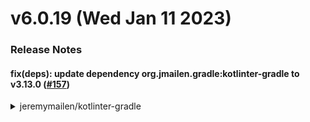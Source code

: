 # v6.0.19 (Wed Jan 11 2023)

### Release Notes

#### fix(deps): update dependency org.jmailen.gradle:kotlinter-gradle to v3.13.0 ([#157](https://github.com/pleo-io/prop/pull/157))

<details>
<summary>jeremymailen/kotlinter-gradle</summary>

#### chore(deps): update kotlin to v1.8.0 ([#158](https://github.com/pleo-io/prop/pull/158))

<details>
<summary>JetBrains/kotlin</summary>

### [`v1.8.0`](https://togithub.com/JetBrains/kotlin/blob/HEAD/ChangeLog.md#&#8203;180)

##### Analysis API

-   [`KT-50255`](https://youtrack.jetbrains.com/issue/KT-50255) Analysis API: Implement standalone mode for the Analysis API

##### Analysis API. FIR

-   [`KT-54292`](https://youtrack.jetbrains.com/issue/KT-54292) Symbol Light classes: implement PsiVariable.computeConstantValue for light field
-   [`KT-54293`](https://youtrack.jetbrains.com/issue/KT-54293) Analysis API: fix constructor symbol creation when its accessed via type alias

##### Android

-   [`KT-53342`](https://youtrack.jetbrains.com/issue/KT-53342) TCS: New AndroidSourceSet layout for multiplatform
-   [`KT-53013`](https://youtrack.jetbrains.com/issue/KT-53013) Increase AGP compile version in KGP to 4.1.3
-   [`KT-54013`](https://youtrack.jetbrains.com/issue/KT-54013) Report error when using deprecated Kotlin Android Extensions compiler plugin
-   [`KT-53709`](https://youtrack.jetbrains.com/issue/KT-53709) MPP, Android SSL2: Conflicting warnings for `androidTest/kotlin` source set folder

##### Backend. Native. Debug

-   [`KT-53561`](https://youtrack.jetbrains.com/issue/KT-53561) Invalid LLVM module: "inlinable function call in a function with debug info must have a !dbg location"

##### Compiler

##### New Features

-   [`KT-52817`](https://youtrack.jetbrains.com/issue/KT-52817) Add `@JvmSerializableLambda` annotation to keep old behavior of non-invokedynamic lambdas
-   [`KT-54460`](https://youtrack.jetbrains.com/issue/KT-54460) Implementation of non-local break and continue
-   [`KT-53916`](https://youtrack.jetbrains.com/issue/KT-53916) Support Xcode 14 and new Objective-C frameworks in Kotlin/Native compiler
-   [`KT-32208`](https://youtrack.jetbrains.com/issue/KT-32208) Generate method annotations into bytecode for suspend lambdas (on invokeSuspend)
-   [`KT-53438`](https://youtrack.jetbrains.com/issue/KT-53438) Introduce a way to get SourceDebugExtension attribute value via JVMTI for profiler and coverage

##### Performance Improvements

-   [`KT-53347`](https://youtrack.jetbrains.com/issue/KT-53347) Get rid of excess allocations in parser
-   [`KT-53689`](https://youtrack.jetbrains.com/issue/KT-53689) JVM: Optimize equality on class literals
-   [`KT-53119`](https://youtrack.jetbrains.com/issue/KT-53119) Improve String Concatenation Lowering

##### Fixes

-   [`KT-53465`](https://youtrack.jetbrains.com/issue/KT-53465) Unnecessary checkcast to array of reified type is not optimized since Kotlin 1.6.20
-   [`KT-49658`](https://youtrack.jetbrains.com/issue/KT-49658) NI: False negative TYPE_MISMATCH on nullable type with `when`
-   [`KT-48162`](https://youtrack.jetbrains.com/issue/KT-48162) NON_VARARG_SPREAD isn't reported on \*toTypedArray() call
-   [`KT-43493`](https://youtrack.jetbrains.com/issue/KT-43493) NI: False negative: no compilation error "Operator '==' cannot be applied to 'Long' and 'Int'" is reported in builder inference lambdas
-   [`KT-54393`](https://youtrack.jetbrains.com/issue/KT-54393) Change in behavior from 1.7.10 to 1.7.20 for java field override.
-   [`KT-55357`](https://youtrack.jetbrains.com/issue/KT-55357) IllegalStateException when reading a class that delegates to a Java class with a definitely-not-null type with a flexible upper bound
-   [`KT-55068`](https://youtrack.jetbrains.com/issue/KT-55068) Kotlin Gradle DSL: No mapping for symbol: VALUE_PARAMETER SCRIPT_IMPLICIT_RECEIVER on JVM IR backend
-   [`KT-51284`](https://youtrack.jetbrains.com/issue/KT-51284) SAM conversion doesn't work if method has context receivers
-   [`KT-48532`](https://youtrack.jetbrains.com/issue/KT-48532) Remove old JVM backend
-   [`KT-55065`](https://youtrack.jetbrains.com/issue/KT-55065) Kotlin Gradle DSL: Reflection cannot find class data for lambda, produced by JVM IR backend
-   [`KT-53270`](https://youtrack.jetbrains.com/issue/KT-53270) K1: implement synthetic Enum.entries property
-   [`KT-52823`](https://youtrack.jetbrains.com/issue/KT-52823) Cannot access class Thread.State after upgrading to 1.7 from 1.6.1 using -Xjdk-release=1.8
-   [`KT-55108`](https://youtrack.jetbrains.com/issue/KT-55108) IR interpreter: Error occurred while optimizing an expression: VARARG
-   [`KT-53547`](https://youtrack.jetbrains.com/issue/KT-53547) Missing fun IrBuilderWithScope.irFunctionReference
-   [`KT-54884`](https://youtrack.jetbrains.com/issue/KT-54884) "StackOverflowError: null" caused by Enum constant name in constructor of the same Enum constant
-   [`KT-47475`](https://youtrack.jetbrains.com/issue/KT-47475) "IncompatibleClassChangeError: disagree on InnerClasses attribute": cross-module inlined WhenMappings has mismatched InnerClasses
-   [`KT-55013`](https://youtrack.jetbrains.com/issue/KT-55013) State checker use-after-free with XCode 14.1
-   [`KT-54802`](https://youtrack.jetbrains.com/issue/KT-54802) "VerifyError: Bad type on operand stack" for inline functions on arrays
-   [`KT-54707`](https://youtrack.jetbrains.com/issue/KT-54707) "VerifyError: Bad type on operand stack" in inline call chain on a nullable array value
-   [`KT-48678`](https://youtrack.jetbrains.com/issue/KT-48678) Coroutine debugger: disable "was optimised out" compiler feature
-   [`KT-54745`](https://youtrack.jetbrains.com/issue/KT-54745) Restore KtToken constructors without tokenId parameter to preserve back compatibility
-   [`KT-54650`](https://youtrack.jetbrains.com/issue/KT-54650) Binary incompatible ABI change in Kotlin 1.7.20
-   [`KT-52786`](https://youtrack.jetbrains.com/issue/KT-52786) Frontend / K2: IndexOutOfBoundsException when opting in to K2
-   [`KT-54004`](https://youtrack.jetbrains.com/issue/KT-54004) Builder type inference does not work correctly with variable assignment and breaks run-time
-   [`KT-54581`](https://youtrack.jetbrains.com/issue/KT-54581) JVM: "VerifyError: Bad type on operand stack" with generic inline function and `when` inside try-catch block
-   [`KT-53794`](https://youtrack.jetbrains.com/issue/KT-53794) IAE "Unknown visibility: protected/*protected and package*/" on callable reference to protected member of Java superclass
-   [`KT-54600`](https://youtrack.jetbrains.com/issue/KT-54600) NPE on passing nullable Kotlin lambda as Java's generic SAM interface with `super` type bound
-   [`KT-54463`](https://youtrack.jetbrains.com/issue/KT-54463) Delegating to a field with a platform type causes java.lang.NoSuchFieldError: value$delegate
-   [`KT-54509`](https://youtrack.jetbrains.com/issue/KT-54509) Ir Interpreter: unable to evaluate string concatenation with "this" as argument
-   [`KT-54615`](https://youtrack.jetbrains.com/issue/KT-54615) JVM: Internal error in file lowering: java.lang.AssertionError: Error occurred while optimizing an expression
-   [`KT-53146`](https://youtrack.jetbrains.com/issue/KT-53146) JVM IR: unnecessary checkcast of null leads to NoClassDefFoundError if the type isn't available at runtime
-   [`KT-53712`](https://youtrack.jetbrains.com/issue/KT-53712) Add mode to prevent generating JVM 1.8+ annotation targets (TYPE_USE, TYPE_PARAMETER)
-   [`KT-54366`](https://youtrack.jetbrains.com/issue/KT-54366) K2: no JVM BE specific diagnostics (in particular CONFLICTING_JVM_DECLARATIONS) in 1.8
-   [`KT-35187`](https://youtrack.jetbrains.com/issue/KT-35187) NullPointerException on compiling suspend inline fun with typealias to suspend function type
-   [`KT-54275`](https://youtrack.jetbrains.com/issue/KT-54275) K2: "IllegalArgumentException: KtParameter is not a subtype of class KtAnnotationEntry for factory REPEATED_ANNOTATION"
-   [`KT-53656`](https://youtrack.jetbrains.com/issue/KT-53656) "IllegalStateException: typeParameters == null for SimpleFunctionDescriptorImpl" with recursive generic type parameters
-   [`KT-46727`](https://youtrack.jetbrains.com/issue/KT-46727) Report warning on contravariant usages of star projected argument from Java
-   [`KT-53197`](https://youtrack.jetbrains.com/issue/KT-53197) K2: 'init' hides member of supertype 'UIComponent' and needs 'override' modifier
-   [`KT-53867`](https://youtrack.jetbrains.com/issue/KT-53867) K2: `@JvmRecord` does not compile to a java record
-   [`KT-53964`](https://youtrack.jetbrains.com/issue/KT-53964) K2 is unable to work with Java records
-   [`KT-53349`](https://youtrack.jetbrains.com/issue/KT-53349) K2: TYPE_MISMATCH caused by non-local return
-   [`KT-54100`](https://youtrack.jetbrains.com/issue/KT-54100) "Type variable TypeVariable(P) should not be fixed" crash in code with errors
-   [`KT-54212`](https://youtrack.jetbrains.com/issue/KT-54212) K2: cannot calculate implicit property type
-   [`KT-53699`](https://youtrack.jetbrains.com/issue/KT-53699) K2: Exception during IR lowering in code with coroutines
-   [`KT-54192`](https://youtrack.jetbrains.com/issue/KT-54192) Warn about unsupported feature on generic inline class parameters
-   [`KT-53723`](https://youtrack.jetbrains.com/issue/KT-53723) Friend modules aren't getting passed to cache build during box tests
-   [`KT-53873`](https://youtrack.jetbrains.com/issue/KT-53873) K2: Duplicated diagnostics reported from user type ref checkers
-   [`KT-50909`](https://youtrack.jetbrains.com/issue/KT-50909) "VerifyError: Bad type on operand stack" caused by smartcasting for nullable inline class property in class
-   [`KT-54115`](https://youtrack.jetbrains.com/issue/KT-54115) Restore Psi2IrTranslator constructor from 1.7.20
-   [`KT-53908`](https://youtrack.jetbrains.com/issue/KT-53908) K2: Self-referencing generics in Java class causes New Inference Error (IE: class Foo\<T extends Foo<T>>)
-   [`KT-53193`](https://youtrack.jetbrains.com/issue/KT-53193) K2: compile error on project that compiles fine with normal 1.7.10
-   [`KT-54062`](https://youtrack.jetbrains.com/issue/KT-54062) K2 Invalid serialization for type-aliased suspend function type with extension receiver
-   [`KT-53953`](https://youtrack.jetbrains.com/issue/KT-53953) Forbid usages of super or super<Some> if in fact it accesses an abstract member
-   [`KT-47473`](https://youtrack.jetbrains.com/issue/KT-47473) NI: Missed UPPER_BOUND_VIOLATED diagnostics if use type aliases with type parameters
-   [`KT-54049`](https://youtrack.jetbrains.com/issue/KT-54049) K2: false positive MANY_IMPL_MEMBER_NOT_IMPLEMENTED
-   [`KT-30054`](https://youtrack.jetbrains.com/issue/KT-30054) Wrong approximation if nullable anonymous object with implemented interface is used
-   [`KT-53751`](https://youtrack.jetbrains.com/issue/KT-53751) Postpone IgnoreNullabilityForErasedValueParameters feature
-   [`KT-53324`](https://youtrack.jetbrains.com/issue/KT-53324) Implement Enum.entries lowering on K/N
-   [`KT-44441`](https://youtrack.jetbrains.com/issue/KT-44441) K2: report redeclaration error if there is a Java class with the same name as the Kotlin class
-   [`KT-53807`](https://youtrack.jetbrains.com/issue/KT-53807) No warning about declaringClass on an enum value
-   [`KT-53493`](https://youtrack.jetbrains.com/issue/KT-53493) K2: `val on function parameter` counts as just warning
-   [`KT-53435`](https://youtrack.jetbrains.com/issue/KT-53435) K2: "IllegalArgumentException: class KtValueArgument is not a subtype of class KtExpression for factory ANNOTATION_ARGUMENT_MUST_BE_CONST" if string in nested annotation is concatenated
-   [`KT-52927`](https://youtrack.jetbrains.com/issue/KT-52927) AssertionError: LambdaKotlinCallArgumentImpl
-   [`KT-53922`](https://youtrack.jetbrains.com/issue/KT-53922) Make Enum.entries unstable feature to poison binaries
-   [`KT-53783`](https://youtrack.jetbrains.com/issue/KT-53783) Exception during psi2ir when declaring expect data object
-   [`KT-53622`](https://youtrack.jetbrains.com/issue/KT-53622) \[OVERLOAD_RESOLUTION_AMBIGUITY] when enum entry called 'entries' is present in K2
-   [`KT-41670`](https://youtrack.jetbrains.com/issue/KT-41670) JVM IR: AbstractMethodError when using inheritance for fun interfaces
-   [`KT-53178`](https://youtrack.jetbrains.com/issue/KT-53178) K2: implement diagnostics for serialization plugin
-   [`KT-53804`](https://youtrack.jetbrains.com/issue/KT-53804) Restore old and incorrect logic of generating InnerClasses attributes for kotlin-stdlib
-   [`KT-52970`](https://youtrack.jetbrains.com/issue/KT-52970) Default value constant in companion object works on JVM and JS, but fails on native
-   [`KT-51114`](https://youtrack.jetbrains.com/issue/KT-51114) FIR: Support DNN checks
-   [`KT-27936`](https://youtrack.jetbrains.com/issue/KT-27936) Write InnerClasses attribute for all class names used in a class file
-   [`KT-53719`](https://youtrack.jetbrains.com/issue/KT-53719) Parsing regression on function call with type arguments and labeled lambda
-   [`KT-53261`](https://youtrack.jetbrains.com/issue/KT-53261) Evaluate effect from <T-unbox> inline for primitive types
-   [`KT-53706`](https://youtrack.jetbrains.com/issue/KT-53706) K2: Context receivers are not resolved on properties during type resolution stage
-   [`KT-39492`](https://youtrack.jetbrains.com/issue/KT-39492) Kotlin.Metadata's packageName field cannot be an empty string
-   [`KT-53664`](https://youtrack.jetbrains.com/issue/KT-53664) Ir Interpreter: unable to evaluate name of function reference marked with JvmStatic from another module
-   [`KT-52478`](https://youtrack.jetbrains.com/issue/KT-52478) \[Native] Partial linkage: Building native binary from cached KLIBs fails if one library depends on removed nested callable member from another one
-   [`KT-48822`](https://youtrack.jetbrains.com/issue/KT-48822) CompilationException: Back-end (JVM) Internal error: Failed to generate expression: KtProperty - ConcurrentModificationException
-   [`KT-50281`](https://youtrack.jetbrains.com/issue/KT-50281) IllegalStateException: unsupported call of reified inlined function
-   [`KT-50083`](https://youtrack.jetbrains.com/issue/KT-50083) Different error messages in android and JVM (Intrinsics.checkNotNullParameter).
-   [`KT-53236`](https://youtrack.jetbrains.com/issue/KT-53236) Support Enum.entries codegen on JVM/IR BE
-   [`KT-41017`](https://youtrack.jetbrains.com/issue/KT-41017) FIR: should we support smartcast after null check
-   [`KT-53202`](https://youtrack.jetbrains.com/issue/KT-53202) "ISE: Descriptor can be left only if it is last" after direct invoke optimization on a capturing lambda
-   [`KT-46969`](https://youtrack.jetbrains.com/issue/KT-46969) `@BuilderInference` with nested DSL scopes cause false-positive scope violation in Kotlin 1.5
-   [`KT-53257`](https://youtrack.jetbrains.com/issue/KT-53257) FIR: Improper context receiver argument is chosen when there are two extension receiver candidates
-   [`KT-53090`](https://youtrack.jetbrains.com/issue/KT-53090) Anonymous function and extension function literals are generated as classes even with -Xlambdas=indy
-   [`KT-53208`](https://youtrack.jetbrains.com/issue/KT-53208) K2: Cannot get annotation for default interface method parameter when compiled with `-Xuse-k2`
-   [`KT-53184`](https://youtrack.jetbrains.com/issue/KT-53184) K2: NoSuchMethodError on KProperty1.get() referenced via nullable typealias
-   [`KT-53198`](https://youtrack.jetbrains.com/issue/KT-53198) K2: Return type mismatch: expected kotlin/Unit, actual kotlin/Unit?
-   [`KT-53100`](https://youtrack.jetbrains.com/issue/KT-53100) Optimization needed: <T-unbox>(CONSTANT_PRIMITIVE(x: T?)) => x
-   [`KT-49875`](https://youtrack.jetbrains.com/issue/KT-49875) \[FIR] Support infering PRIVATE_TO_THIS visibility
-   [`KT-53024`](https://youtrack.jetbrains.com/issue/KT-53024) Refactor FIR renderer to composable architecture
-   [`KT-50995`](https://youtrack.jetbrains.com/issue/KT-50995) \[FIR] Support SAM with receiver plugin
-   [`KT-53148`](https://youtrack.jetbrains.com/issue/KT-53148) K1: introduce warning for inline virtual member in enum
-   [`KT-49847`](https://youtrack.jetbrains.com/issue/KT-49847) Devirtualization fails to eliminate boxing in function reference context
-   [`KT-52875`](https://youtrack.jetbrains.com/issue/KT-52875) Extension function literal creation with `-Xlambdas=indy` fails with incorrect arguments
-   [`KT-53072`](https://youtrack.jetbrains.com/issue/KT-53072) INVALID_IF_AS_EXPRESSION error isn't shown in the IDE (LV 1.8)
-   [`KT-52985`](https://youtrack.jetbrains.com/issue/KT-52985) Native: a function with type `T?` returned a `kotlin.Unit` instead of `null`
-   [`KT-52020`](https://youtrack.jetbrains.com/issue/KT-52020) FIR warning message includes internal rendering
-   [`KT-48778`](https://youtrack.jetbrains.com/issue/KT-48778) -Xtype-enhancement-improvements-strict-mode not respecting `@NonNull` annotation for property accesses?

##### IDE

##### Fixes

-   [`KTIJ-22357`](https://youtrack.jetbrains.com/issue/KTIJ-22357) CCE “class org.jetbrains.kotlin.fir.types.impl.FirImplicitTypeRefImpl cannot be cast to class org.jetbrains.kotlin.fir.types.FirResolvedTypeRef” in K2
-   [`KT-55150`](https://youtrack.jetbrains.com/issue/KT-55150) Argument for `@NotNull` parameter 'scope' of org/jetbrains/kotlin/resolve/AnnotationResolverImpl.resolveAnnotationType must not be null
-   [`KTIJ-22165`](https://youtrack.jetbrains.com/issue/KTIJ-22165) IDE notification to promote users to migrate to the new Kotlin/JS toolchain
-   [`KTIJ-22166`](https://youtrack.jetbrains.com/issue/KTIJ-22166) IDE notification (or something else) about JPS and Maven support for Kotlin/JS is deprecated
-   [`KT-53543`](https://youtrack.jetbrains.com/issue/KT-53543) Rework light classes for file facade
-   [`KT-48773`](https://youtrack.jetbrains.com/issue/KT-48773) Investigate the possibility of removing dependency on old JVM backend in light classes
-   [`KTIJ-19699`](https://youtrack.jetbrains.com/issue/KTIJ-19699) IDE: False positive type mismatch in Java code for Kotlin nested class non-direct inheritor from external library
-   [`KT-51101`](https://youtrack.jetbrains.com/issue/KT-51101) FIR IDE: Exception on "Show Type Info" action
-   [`KTIJ-22295`](https://youtrack.jetbrains.com/issue/KTIJ-22295) MPP, IDE: False positive UPPER_BOUND_VIOLATED when JVM module implements the generic interface from MPP module and the type parameter is not equal to itself.
-   [`KT-51656`](https://youtrack.jetbrains.com/issue/KT-51656) FIR IDE: ProgressCancelled exception is masked in the compiler during resolve
-   [`KT-51315`](https://youtrack.jetbrains.com/issue/KT-51315) FIR IDE: move out base modules from fe10 plugin to reuse in k2 plugin
-   [`KTIJ-22323`](https://youtrack.jetbrains.com/issue/KTIJ-22323) K2: ISE during resolve of stdlib calls from the stdlib
-   [`KTIJ-21391`](https://youtrack.jetbrains.com/issue/KTIJ-21391) Generate -> Override methods : don't delegate to abstract methods
-   [`KT-53097`](https://youtrack.jetbrains.com/issue/KT-53097) Extract common part of light classes to another module
-   [`KTIJ-22354`](https://youtrack.jetbrains.com/issue/KTIJ-22354) FIR LC: annotation owner is always null
-   [`KTIJ-22157`](https://youtrack.jetbrains.com/issue/KTIJ-22157) Kotlin call resolver leaks user code when reporting exception

##### IDE. Completion

-   [`KTIJ-22552`](https://youtrack.jetbrains.com/issue/KTIJ-22552) Kotlin: 'for loop' postfix completion doesn't work - "Fe10SuggestVariableNameMacro must be not requested from main classloader"
-   [`KTIJ-22503`](https://youtrack.jetbrains.com/issue/KTIJ-22503) Support code completion for data objects

##### IDE. Debugger

-   [`KT-51755`](https://youtrack.jetbrains.com/issue/KT-51755) Compilation exception with scripting compilation during debug session
-   [`KTIJ-21963`](https://youtrack.jetbrains.com/issue/KTIJ-21963) Debugger / IR: Expression evaluation of the debugger doesn't work

##### IDE. Decompiler, Indexing, Stubs

-   [`KTIJ-22750`](https://youtrack.jetbrains.com/issue/KTIJ-22750) Initialize Kotlin stub element types lazily
-   [`KTIJ-18094`](https://youtrack.jetbrains.com/issue/KTIJ-18094) IDE: "AssertionError: Stub count doesn't match stubbed node length" with minified Android AAR library
-   [`KTIJ-17632`](https://youtrack.jetbrains.com/issue/KTIJ-17632) IndexOutOfBoundsException: Cannot decompile a class located in minified AAR

##### IDE. Gradle Integration

-   [`KT-48135`](https://youtrack.jetbrains.com/issue/KT-48135) In the IDE import, reuse dependency granular source set KLIBs across multi-project build to avoid duplicate external libraries
-   [`KTIJ-22345`](https://youtrack.jetbrains.com/issue/KTIJ-22345) False positive unresolved reference for members of subclasses of expect classes.
-   [`KT-53514`](https://youtrack.jetbrains.com/issue/KT-53514) HMPP: False positive for `None of the following functions can be called with the arguments supplied.` with Enum in common module
-   [`KT-51583`](https://youtrack.jetbrains.com/issue/KT-51583) Gradle 7.4+ | SamplesVariantRule interference: Could not resolve all files for configuration ':kotlinKlibCommonizerClasspath'
-   [`KTIJ-21077`](https://youtrack.jetbrains.com/issue/KTIJ-21077) Dependency matrix does not work with Jetpack compose / multiplatform projects

##### IDE. Inspections and Intentions

-   [`KTIJ-19531`](https://youtrack.jetbrains.com/issue/KTIJ-19531) Adapt changes about new rules for method implementation requirements
-   [`KTIJ-22087`](https://youtrack.jetbrains.com/issue/KTIJ-22087) Support IDE inspections for upcoming data objects
-   [`KTIJ-20510`](https://youtrack.jetbrains.com/issue/KTIJ-20510) Quick fix to implement and call correct super method in case of inheritance with defaults
-   [`KTIJ-20170`](https://youtrack.jetbrains.com/issue/KTIJ-20170) Provide quickfix for deprecated resolution to private constructor of sealed class
-   [`KTIJ-22630`](https://youtrack.jetbrains.com/issue/KTIJ-22630) FIR IDE: Lazy resolve exception after invocation of `Override members` action on value class
-   [`KT-49643`](https://youtrack.jetbrains.com/issue/KT-49643) Intentions: "Implement members" fails when base type function declaration uses unresolved generic types

##### IDE. JS

-   [`KTIJ-22167`](https://youtrack.jetbrains.com/issue/KTIJ-22167) Make JS IR default in projects created by wizard
-   [`KTIJ-22332`](https://youtrack.jetbrains.com/issue/KTIJ-22332) Wizard: Kotlin/JS projects: cssSupport DSL should be updated

##### IDE. KDoc

-   [`KTIJ-22324`](https://youtrack.jetbrains.com/issue/KTIJ-22324) K2 IDE: implement reference resolve inside KDocs

##### IDE. Multiplatform

-   [`KTIJ-19566`](https://youtrack.jetbrains.com/issue/KTIJ-19566) New Project Wizard: Update HMPP-related flags in multiplatform wizards

##### IDE. Navigation

-   [`KT-51314`](https://youtrack.jetbrains.com/issue/KT-51314) FIR IDE: show Kotlin declarations in search symbol
-   [`KTIJ-22755`](https://youtrack.jetbrains.com/issue/KTIJ-22755) Find usage for constructor from kotlin library doesn't work for secondary constructor usages

##### IDE. Script

-   [`KTIJ-22598`](https://youtrack.jetbrains.com/issue/KTIJ-22598) Add warning for standalone scripts in source roots
-   [`KT-54325`](https://youtrack.jetbrains.com/issue/KT-54325) .settings.gradle.kts and .init.gradle.kts are reported as standalone scripts

##### IDE. Structural Search

-   [`KTIJ-21986`](https://youtrack.jetbrains.com/issue/KTIJ-21986) KSSR: "CodeFragment with non-kotlin context should have fakeContextForJavaFile set:  originalContext = null" warning shows up when replacing

##### IDE. Tests Support

-   [`KT-50269`](https://youtrack.jetbrains.com/issue/KT-50269) FIR IDE: Allow running tests via gutter

##### IDE. Wizards

-   [`KTIJ-23537`](https://youtrack.jetbrains.com/issue/KTIJ-23537) Wizard: projects with Android modules require higher sdkCompileVersion
-   [`KTIJ-23525`](https://youtrack.jetbrains.com/issue/KTIJ-23525) Wizard: Compose multiplatform: project won't build and require higher compileSdkVersion
-   [`KTIJ-22763`](https://youtrack.jetbrains.com/issue/KTIJ-22763) New Project Wizard: remove deprecated Android extensions plugin from Android target in the project constructor
-   [`KTIJ-22481`](https://youtrack.jetbrains.com/issue/KTIJ-22481) Wizard: Kotlin -> Browser application (gradle groove). Build error

##### JavaScript

##### Fixes

-   [`KT-55097`](https://youtrack.jetbrains.com/issue/KT-55097) KJS / IR + IC: Using an internal function from a friend module throws an unbound symbol exception
-   [`KT-54406`](https://youtrack.jetbrains.com/issue/KT-54406) Kotlin/JS: build with dependencies fails with "Could not find "kotlin" in \[~/.local/share/kotlin/daemon]"
-   [`KT-53074`](https://youtrack.jetbrains.com/issue/KT-53074) Make JS IR BE default in toolchain (gradle & CLI)
-   [`KT-50589`](https://youtrack.jetbrains.com/issue/KT-50589) UTF-8 Instability in kotlin.js.map
-   [`KT-54934`](https://youtrack.jetbrains.com/issue/KT-54934) KJS / IR + IC: Suspend abstract function stubs are generated with unstable lowered ic signatures
-   [`KT-54895`](https://youtrack.jetbrains.com/issue/KT-54895) KJS / IR + IC: broken cross module references for function default param wrappers
-   [`KT-54520`](https://youtrack.jetbrains.com/issue/KT-54520) KJS / IR Allow IdSignature clashes
-   [`KT-54120`](https://youtrack.jetbrains.com/issue/KT-54120) JS IR + IC: pointless invalidation of dependent code after modifying companions
-   [`KT-53986`](https://youtrack.jetbrains.com/issue/KT-53986) KJS / IR + IC: compiler produces different JS file names with IC and without IC
-   [`KT-54010`](https://youtrack.jetbrains.com/issue/KT-54010) JS IR + IC: Force IC cache invalidation after updating language version or features
-   [`KT-53931`](https://youtrack.jetbrains.com/issue/KT-53931) KJS / Gradle: Regression with 1.7.20-RC: ReferenceError: println is not defined
-   [`KT-53968`](https://youtrack.jetbrains.com/issue/KT-53968) Kotlin/JS: no UninitializedPropertyAccessException on access to non-initialized lateinit property defined in dependencies
-   [`KT-54686`](https://youtrack.jetbrains.com/issue/KT-54686) KJS / IR: Incorrect generation of signatures when one of argument is nested class
-   [`KT-54479`](https://youtrack.jetbrains.com/issue/KT-54479) KJS / IR + IC: Adding or removing companion fields leads java.lang.IllegalStateException in the compiler IC infrastructure
-   [`KT-54382`](https://youtrack.jetbrains.com/issue/KT-54382) KJS / IR: Wrong type check for inheritors of suspend functions
-   [`KT-54323`](https://youtrack.jetbrains.com/issue/KT-54323) KJS / IR + IC: Intrinsics from stdlib may lose their dependencies in incremental rebuild
-   [`KT-53361`](https://youtrack.jetbrains.com/issue/KT-53361) KJS / IR: No debug info is generated for in-line js code
-   [`KT-53321`](https://youtrack.jetbrains.com/issue/KT-53321) Implement Enum.entries lowering on JS/IR
-   [`KT-53112`](https://youtrack.jetbrains.com/issue/KT-53112) KJS IR turn on IC infra by default
-   [`KT-50503`](https://youtrack.jetbrains.com/issue/KT-50503) Kotlin/JS: IR + IC: compileTestDevelopmentExecutableKotlinJs fails with ISE: "Could not find library" after removing module dependency
-   [`KT-54011`](https://youtrack.jetbrains.com/issue/KT-54011) JS IR + IC: EnumEntries don't work well when IC is enabled
-   [`KT-53672`](https://youtrack.jetbrains.com/issue/KT-53672) KJS / IR: "IndexOutOfBoundsException: Index 0 out of bounds for length 0" caused by function reference to extension function of reified type variable
-   [`KT-43455`](https://youtrack.jetbrains.com/issue/KT-43455) KJS: IR. Incremental compilation problem with unbound symbols
-   [`KT-53539`](https://youtrack.jetbrains.com/issue/KT-53539) KJS: Exported class inherited non-exported class shows warning
-   [`KT-53443`](https://youtrack.jetbrains.com/issue/KT-53443) KJS/IR: NullPointerException caused by anonymous objects inside lambdas
-   [`KT-52795`](https://youtrack.jetbrains.com/issue/KT-52795) K/JS and K/Native IR-validation/compilation errors for a valid kotlin code
-   [`KT-52805`](https://youtrack.jetbrains.com/issue/KT-52805) KJS/IR: Invalid call of inline function in `also` block
-   [`KT-51151`](https://youtrack.jetbrains.com/issue/KT-51151) KJS / IR: Wrong overloaded generic method with receiver is called
-   [`KT-52830`](https://youtrack.jetbrains.com/issue/KT-52830) KJS/IR: Sourcemap disabling doesn't work
-   [`KT-52968`](https://youtrack.jetbrains.com/issue/KT-52968) KJS / IR: Buggy generation of overridden methods
-   [`KT-53063`](https://youtrack.jetbrains.com/issue/KT-53063) KJS / IR + IC: undefined cross module reference for implemented interface functions
-   [`KT-51099`](https://youtrack.jetbrains.com/issue/KT-51099) KJS / IR + IC: Cache invalidation doesn't check generic class variance annotations (in, out)
-   [`KT-51090`](https://youtrack.jetbrains.com/issue/KT-51090) KJS / IR + IC: Cache invalidation doesn't check suspend qualifier
-   [`KT-51088`](https://youtrack.jetbrains.com/issue/KT-51088) KJS / IR + IC: Cache invalidation doesn't check class qualifiers (data, inline)
-   [`KT-51083`](https://youtrack.jetbrains.com/issue/KT-51083) KJS / IR + IC: Cache invalidation doesn't check inline function which was non inline initially
-   [`KT-51896`](https://youtrack.jetbrains.com/issue/KT-51896) KJS / IR + IC: Cache invalidation doesn't trigger rebuild for fake overridden inline functions

##### Language Design

-   [`KT-48385`](https://youtrack.jetbrains.com/issue/KT-48385) Deprecate confusing grammar in when-with-subject
-   [`KT-48516`](https://youtrack.jetbrains.com/issue/KT-48516) Forbid `@Synchronized` annotation on suspend functions
-   [`KT-41886`](https://youtrack.jetbrains.com/issue/KT-41886) Ability to require opt-in for interface implementation, but not for usage
-   [`KT-34943`](https://youtrack.jetbrains.com/issue/KT-34943) OVERLOAD_RESOLUTION_AMBIGUITY inconsistent with the equivalent Java code
-   [`KT-51334`](https://youtrack.jetbrains.com/issue/KT-51334) Implement type-bound label `this@Type`

##### Libraries

##### New Features

-   [`KT-21007`](https://youtrack.jetbrains.com/issue/KT-21007) Provide Kotlin OSGI Bundle with extensions for JRE8 (and JRE7)
-   [`KT-54082`](https://youtrack.jetbrains.com/issue/KT-54082) Comparable and subtractible TimeMarks
-   [`KT-52928`](https://youtrack.jetbrains.com/issue/KT-52928) Provide copyToRecursively and deleteRecursively extension functions for java.nio.file.Path
-   [`KT-49425`](https://youtrack.jetbrains.com/issue/KT-49425) Update OptIn documentation to reflect latest design changes
-   [`KT-54005`](https://youtrack.jetbrains.com/issue/KT-54005) Allow calling `declaringJavaClass` on Enum<E>
-   [`KT-52933`](https://youtrack.jetbrains.com/issue/KT-52933) rangeUntil members in built-in types

##### Performance Improvements

-   [`KT-53508`](https://youtrack.jetbrains.com/issue/KT-53508) Cache typeOf-related KType instances when kotlin-reflect is used

##### Fixes

-   [`KT-51907`](https://youtrack.jetbrains.com/issue/KT-51907) Switch JVM target of the standard libraries to 1.8
-   [`KT-54835`](https://youtrack.jetbrains.com/issue/KT-54835) Document that Iterable.all(emptyCollection) returns TRUE.
-   [`KT-54168`](https://youtrack.jetbrains.com/issue/KT-54168) Expand on natural order in comparator docs
-   [`KT-53277`](https://youtrack.jetbrains.com/issue/KT-53277) Stabilize experimental API for 1.8
-   [`KT-53864`](https://youtrack.jetbrains.com/issue/KT-53864) Review deprecations in stdlib for 1.8
-   [`KT-47707`](https://youtrack.jetbrains.com/issue/KT-47707) Remove the system property and the brittle `contains` optimization code itself
-   [`KT-52336`](https://youtrack.jetbrains.com/issue/KT-52336) Different behavior on JVM and Native in stringBuilder.append(charArray, 0, 1)
-   [`KT-53927`](https://youtrack.jetbrains.com/issue/KT-53927) Remove deprecation from ConcurrentModificationException constructors
-   [`KT-53152`](https://youtrack.jetbrains.com/issue/KT-53152) Introduce EnumEntries<E> to stdlib as backing implementation of Enum.entries
-   [`KT-53134`](https://youtrack.jetbrains.com/issue/KT-53134) stdlib > object Charsets > not thread safe lazy initialization
-   [`KT-51063`](https://youtrack.jetbrains.com/issue/KT-51063) Gradle project with JPS runner: "JUnitException: Failed to parse version" JUnit runner internal error with JUnit
-   [`KT-52908`](https://youtrack.jetbrains.com/issue/KT-52908) Native: setUnhandledExceptionHook swallows exceptions

##### Native

-   [`KT-51043`](https://youtrack.jetbrains.com/issue/KT-51043) Kotlin Native: ObjC-Interop: kotlin.ClassCastException: null cannot be cast to kotlin.Function2
-   [`KT-50786`](https://youtrack.jetbrains.com/issue/KT-50786) Native: prohibit suspend calls inside autoreleasepool {}
-   [`KT-52834`](https://youtrack.jetbrains.com/issue/KT-52834) Implement test infrastructure for K2/Native

##### Native. C Export

-   [`KT-36878`](https://youtrack.jetbrains.com/issue/KT-36878) Reverse C Interop: incorrect headers generation for primitive unassigned type arrays
-   [`KT-53599`](https://youtrack.jetbrains.com/issue/KT-53599) \[Reverse C Interop] Provide box/unbox API for unsigned primitive types
-   [`KT-41904`](https://youtrack.jetbrains.com/issue/KT-41904) Kotlin/Native : error: duplicate member for interface and function with the same name
-   [`KT-42830`](https://youtrack.jetbrains.com/issue/KT-42830) \[Reverse C Interop] Add API to get value of boxed primitives
-   [`KT-39496`](https://youtrack.jetbrains.com/issue/KT-39496) K/N C: optional unsigned types as function parameters crash the compiler
-   [`KT-39015`](https://youtrack.jetbrains.com/issue/KT-39015) Cannot compile native library with nullable inline class

##### Native. C and ObjC Import

-   [`KT-54738`](https://youtrack.jetbrains.com/issue/KT-54738) Cocoapods cinterop: linking platform.CoreGraphics package
-   [`KT-54001`](https://youtrack.jetbrains.com/issue/KT-54001) Kotlin/Native: support header exclusion in cinterop def files
-   [`KT-53151`](https://youtrack.jetbrains.com/issue/KT-53151) Native: Custom declarations in .def don't work with modules, only headers

##### Native. ObjC Export

-   [`KT-53680`](https://youtrack.jetbrains.com/issue/KT-53680) Obj-C refinement annotations
-   [`KT-54119`](https://youtrack.jetbrains.com/issue/KT-54119) Native: runtime assertion failed due to missing thread state switch
-   [`KT-42641`](https://youtrack.jetbrains.com/issue/KT-42641) Don't export generated component\* methods from Kotlin data classes to Obj-C header

##### Native. Platform Libraries

-   [`KT-54225`](https://youtrack.jetbrains.com/issue/KT-54225) Native: update to Xcode 14.1
-   [`KT-54164`](https://youtrack.jetbrains.com/issue/KT-54164) Native: commonizer fails on CoreFoundation types
-   [`KT-39747`](https://youtrack.jetbrains.com/issue/KT-39747) Why is there no WinHttp API in Kotlin/Native's Windows API?

##### Native. Runtime

-   [`KT-49228`](https://youtrack.jetbrains.com/issue/KT-49228) Kotlin/Native: Allow to unset unhandled exception hook
-   [`KT-27305`](https://youtrack.jetbrains.com/issue/KT-27305) Fix **FILE** macro inside `RuntimeCheck` and `RuntimeAssert`

##### Native. Runtime. Memory

-   [`KT-54498`](https://youtrack.jetbrains.com/issue/KT-54498) Deprecation message of 'FreezingIsDeprecated' is not really helpful
-   [`KT-53182`](https://youtrack.jetbrains.com/issue/KT-53182) New memory manager: Unexpected memory usage on IOS

##### Native. Stdlib

-   [`KT-52429`](https://youtrack.jetbrains.com/issue/KT-52429) Small Usability Improvements for Worker API

##### Reflection

-   [`KT-54629`](https://youtrack.jetbrains.com/issue/KT-54629) Incorrectly cached class classifier
-   [`KT-54611`](https://youtrack.jetbrains.com/issue/KT-54611) `KTypeImpl`  does not take into account class loader from the `classifier` property
-   [`KT-48136`](https://youtrack.jetbrains.com/issue/KT-48136) Make `Reflection.getOrCreateKotlinPackage` use cache when `kotlin-reflect` is used
-   [`KT-50705`](https://youtrack.jetbrains.com/issue/KT-50705) Use ClassValue to cache KClass objects in kotlin-reflect
-   [`KT-53454`](https://youtrack.jetbrains.com/issue/KT-53454) Properly cache the same class's KClass when it's loaded by multiple classloaders in getOrCreateKotlinClass

##### Specification

-   [`KT-54210`](https://youtrack.jetbrains.com/issue/KT-54210) Update Kotlin specification to mention that since 1.8 generics in value classes are allowed

##### Tools. CLI

-   [`KT-54116`](https://youtrack.jetbrains.com/issue/KT-54116) Add JVM target bytecode version 19
-   [`KT-53278`](https://youtrack.jetbrains.com/issue/KT-53278) Support values 6 and 8 for -Xjdk-release
-   [`KT-46312`](https://youtrack.jetbrains.com/issue/KT-46312) CLI: Kotlin runner should use platform class loader to load JDK modules on Java 9+

##### Tools. Commonizer

-   [`KT-54310`](https://youtrack.jetbrains.com/issue/KT-54310) Commonizer fails on 1.8.0-dev K/N distributions
-   [`KT-48576`](https://youtrack.jetbrains.com/issue/KT-48576) \[Commonizer] platform.posix.pselect not commonized in Ktor

##### Tools. Compiler Plugins

-   [`KT-46959`](https://youtrack.jetbrains.com/issue/KT-46959) Kotlin Lombok: Support generated builders (`@Builder`)
-   [`KT-53683`](https://youtrack.jetbrains.com/issue/KT-53683) Unresolved reference compilation error occurs if a file is annotated with `@` Singular and has any guava collection type :  ImmutableTable, ImmutableList or else
-   [`KT-53657`](https://youtrack.jetbrains.com/issue/KT-53657) \[K2] Unresolved reference compilation error occurs if a field is annotated with `@` Singular and has type NavigableMap without explicit types specification
-   [`KT-53647`](https://youtrack.jetbrains.com/issue/KT-53647) \[K2] Unresolved reference compilation error occurs if a field is annotated with `@` Singular and has type Iterable<>
-   [`KT-53724`](https://youtrack.jetbrains.com/issue/KT-53724) Param of the `@` Singular lombok annotation ignoreNullCollections=true is ignored by kotlin compiler
-   [`KT-53451`](https://youtrack.jetbrains.com/issue/KT-53451) \[K2] References to methods generated by `@` With lombok annotation can't be resolved with enabled K2 compiler
-   [`KT-53721`](https://youtrack.jetbrains.com/issue/KT-53721) \[K2] There is no compilation error while trying to add null as a param of the field with non-null type
-   [`KT-53370`](https://youtrack.jetbrains.com/issue/KT-53370) Kotlin Lombok compiler plugin can't resolve methods generated for java boolean fields annotated with `@` With annotation

##### Tools. Compiler plugins. Serialization

-   [`KT-54878`](https://youtrack.jetbrains.com/issue/KT-54878) JVM/IR:  java.lang.ClassCastException: class org.jetbrains.kotlin.ir.types.impl.IrStarProjectionImpl cannot be cast to class org.jetbrains.kotlin.ir.types.IrTypeProjection on serializer\<Box<\*>>()
-   [`KT-55340`](https://youtrack.jetbrains.com/issue/KT-55340) Argument for kotlinx.serialization.UseSerializers does not implement KSerializer or does not provide serializer for concrete type
-   [`KT-55296`](https://youtrack.jetbrains.com/issue/KT-55296) Improve exceptions in serialization plugin
-   [`KT-55180`](https://youtrack.jetbrains.com/issue/KT-55180) KJS: regression in serialization for Kotlin 1.8.0-beta
-   [`KT-53157`](https://youtrack.jetbrains.com/issue/KT-53157) Recursion detected in a lazy value under LockBasedStorageManager in kotlinx.serialization
-   [`KT-54297`](https://youtrack.jetbrains.com/issue/KT-54297) Regression in serializable classes with star projections
-   [`KT-49660`](https://youtrack.jetbrains.com/issue/KT-49660) kotlinx.serialization: IndexOutOfBoundsException for parameterized sealed class
-   [`KT-43910`](https://youtrack.jetbrains.com/issue/KT-43910) JS IR: Serialization with base class: "IndexOutOfBoundsException: Index 0 out of bounds for length 0"

##### Tools. Daemon

-   [`KT-52622`](https://youtrack.jetbrains.com/issue/KT-52622) Kotlin/JS, Kotlin/Common compilations start Kotlin daemon incompatible with Kotlin/JVM compilation on JDK 8

##### Tools. Gradle

##### New Features

-   [`KT-27301`](https://youtrack.jetbrains.com/issue/KT-27301) Expose compiler flags via Gradle lazy properties
-   [`KT-53357`](https://youtrack.jetbrains.com/issue/KT-53357) Change single build metrics property
-   [`KT-50673`](https://youtrack.jetbrains.com/issue/KT-50673) Gradle: KotlinCompile task(s) should use `@NormalizeLineEndings`
-   [`KT-34464`](https://youtrack.jetbrains.com/issue/KT-34464) Kotlin build report path not clickable in the IDE

##### Performance Improvements

-   [`KT-51525`](https://youtrack.jetbrains.com/issue/KT-51525) \[Gradle] Optimize evaluating args for compile tasks
-   [`KT-52520`](https://youtrack.jetbrains.com/issue/KT-52520) Remove usage of reflection from CompilerArgumentsGradleInput

##### Fixes

-   [`KT-48843`](https://youtrack.jetbrains.com/issue/KT-48843) Add ability to disable Kotlin daemon fallback strategy
-   [`KT-55334`](https://youtrack.jetbrains.com/issue/KT-55334) kaptGenerateStubs passes wrong android variant module names to compiler
-   [`KT-55255`](https://youtrack.jetbrains.com/issue/KT-55255) Gradle: stdlib version alignment fails build on dynamic stdlib version.
-   [`KT-55363`](https://youtrack.jetbrains.com/issue/KT-55363) \[K1.8.0-Beta] Command line parsing treats plugin parameters as source files
-   [`KT-54993`](https://youtrack.jetbrains.com/issue/KT-54993) Raise kotlin.jvm.target.validation.mode check default level to error when build is running on Gradle 8+
-   [`KT-54136`](https://youtrack.jetbrains.com/issue/KT-54136) Duplicated classes cause build failure if a dependency to kotlin-stdlib specified in an android project
-   [`KT-50115`](https://youtrack.jetbrains.com/issue/KT-50115) Setting toolchain via Java extension does not configure 'kotlinOptions.jvmTarget' value when Kotlin compilation tasks are created eagerly
-   [`KT-55222`](https://youtrack.jetbrains.com/issue/KT-55222) Migrate AndroidDependencyResolver to the new Gradle API
-   [`KT-55119`](https://youtrack.jetbrains.com/issue/KT-55119) There is no validation for different jvmTarget and targetCompatibility values in multiplatform projects with jvm target and used java sources
-   [`KT-55102`](https://youtrack.jetbrains.com/issue/KT-55102) Compile java task fails with different target version in pure kotlin project
-   [`KT-54995`](https://youtrack.jetbrains.com/issue/KT-54995) \[1.8.0-Beta] compileAppleMainKotlinMetadata fails on default parameters with `No value passed for parameter 'mustExist'`
-   [`KT-35003`](https://youtrack.jetbrains.com/issue/KT-35003) Automatically set targetCompatibility for kotlin-jvm projects to work with gradle 6 metadata
-   [`KT-45335`](https://youtrack.jetbrains.com/issue/KT-45335) kotlinOptions.jvmTarget conflicts with Gradle variants
-   [`KT-48798`](https://youtrack.jetbrains.com/issue/KT-48798) Android: going from one to more than one productFlavor causes inputs of commonSourceSet$kotlin_gradle_plugin property of compileKotlin task to change
-   [`KT-55019`](https://youtrack.jetbrains.com/issue/KT-55019) Gradle sync: UnknownConfigurationException when adding implementation dependencies to a Kotlin with Java compilation
-   [`KT-55004`](https://youtrack.jetbrains.com/issue/KT-55004) jvmTarget value is ignored by depending modules if a task "UsesKotlinJavaToolchain" is configured for all project modules using allProjects {}
-   [`KT-54888`](https://youtrack.jetbrains.com/issue/KT-54888) Add Gradle property to suppress kotlinOptions.freeCompilerArgs modification on execution phase
-   [`KT-54399`](https://youtrack.jetbrains.com/issue/KT-54399) Undeprecate 'kotlinOptions' DSL
-   [`KT-54306`](https://youtrack.jetbrains.com/issue/KT-54306) Change the naming of newly added Compiler\*Options classes and interfaces
-   [`KT-54580`](https://youtrack.jetbrains.com/issue/KT-54580) KotlinOptions in AbstractKotlinCompilation class are deprecated
-   [`KT-54653`](https://youtrack.jetbrains.com/issue/KT-54653) java.lang.NoClassDefFoundError: kotlin/jdk7/AutoCloseableKt exception if a dependency to the kotlin-stdlib is added
-   [`KT-52624`](https://youtrack.jetbrains.com/issue/KT-52624) Compatibility with Gradle 7.3 release
-   [`KT-54703`](https://youtrack.jetbrains.com/issue/KT-54703) Stdlib substitution does not work with JPMS modules
-   [`KT-54602`](https://youtrack.jetbrains.com/issue/KT-54602) Prevent leaking Gradle Compile DSL types into compiler cli runtime
-   [`KT-54439`](https://youtrack.jetbrains.com/issue/KT-54439) Project failed to sync Native LaguageSettings to compiler options in afterEvaluate
-   [`KT-53885`](https://youtrack.jetbrains.com/issue/KT-53885) Bump minimal supported Gradle version to 6.8.3
-   [`KT-53773`](https://youtrack.jetbrains.com/issue/KT-53773) Protect and system properties can contain sensitive data
-   [`KT-53732`](https://youtrack.jetbrains.com/issue/KT-53732) Add custom values limits for build scan reports
-   [`KT-52623`](https://youtrack.jetbrains.com/issue/KT-52623) Compatibility with Gradle 7.2. release
-   [`KT-51831`](https://youtrack.jetbrains.com/issue/KT-51831) Gradle: remove `kotlin.compiler.execution.strategy` system property
-   [`KT-51679`](https://youtrack.jetbrains.com/issue/KT-51679) Change deprecation level to error for KotlinCompile setClasspath/getClasspath methods
-   [`KT-54335`](https://youtrack.jetbrains.com/issue/KT-54335) Kotlin build report configuration. There is no validation for SINGLE_FILE output if the required kotlin.build.report.single_file property is empty or absent
-   [`KT-54356`](https://youtrack.jetbrains.com/issue/KT-54356) Kotlin build report configuration. Wrong path is used for the property kotlin.internal.single.build.metrics.file
-   [`KT-53617`](https://youtrack.jetbrains.com/issue/KT-53617) KotlinCompilerExecutionStrategy value  is ignored by depending modules if configure once for all project modules using allProjects {}
-   [`KT-53823`](https://youtrack.jetbrains.com/issue/KT-53823) Kotlin Gradle Plugin uses deprecated Gradle API: Provider.forUseAtConfigurationTime()
-   [`KT-54142`](https://youtrack.jetbrains.com/issue/KT-54142) Increase Kotlin Gradle plugin Gradle target API to 7.5
-   [`KT-50161`](https://youtrack.jetbrains.com/issue/KT-50161) Android variant filter breaks KotlinCompile cache compatibility
-   [`KT-54113`](https://youtrack.jetbrains.com/issue/KT-54113) LanguageSettings to KotlinNativeLink.toolOptions sync are executed on the wrong context
-   [`KT-53830`](https://youtrack.jetbrains.com/issue/KT-53830) Versions of kotlin-stdlib-jdk8 and  kotlin-stdlib-jdk7 aren't overrided if added as transitive dependencies to kotlin-stdlib
-   [`KT-54112`](https://youtrack.jetbrains.com/issue/KT-54112) Missing target input on KotlinNativeLink task
-   [`KT-45879`](https://youtrack.jetbrains.com/issue/KT-45879) Documentation: Wrong kotlin languageVersion "1.6 (EXPERIMENTAL)"
-   [`KT-54103`](https://youtrack.jetbrains.com/issue/KT-54103) Remove JvmTarget.JVM\_1\_6 from generated Gradle compiler type
-   [`KT-52959`](https://youtrack.jetbrains.com/issue/KT-52959) KMP code is breaking Gradle project isolation
-   [`KT-50598`](https://youtrack.jetbrains.com/issue/KT-50598) MULTIPLE_KOTLIN_PLUGINS_SPECIFIC_PROJECTS_WARNING is only shown on first build
-   [`KT-53246`](https://youtrack.jetbrains.com/issue/KT-53246) Gradle: Special characters in paths of errors and warnings should be escaped
-   [`KT-47730`](https://youtrack.jetbrains.com/issue/KT-47730) How to avoid stdlib coming from Kotlin gradle plugin
-   [`KT-52209`](https://youtrack.jetbrains.com/issue/KT-52209) Corrupted cache and non-incremental build if produce caches "in process" and restore then compiling with kotlin daemon
-   [`KT-41642`](https://youtrack.jetbrains.com/issue/KT-41642) "TaskDependencyResolveException: Could not determine the dependencies" when trying to apply stdlib
-   [`KT-53390`](https://youtrack.jetbrains.com/issue/KT-53390) Drop usage of -Xjava-source-roots when passing java sources required for Kotlin compilation
-   [`KT-52984`](https://youtrack.jetbrains.com/issue/KT-52984) Kotlin Gradle plugin is misbehaving by resolving DomainObjectCollection early
-   [`KT-38622`](https://youtrack.jetbrains.com/issue/KT-38622) Non-incremental compilation because of R.jar with Android Gradle plugin 3.6
-   [`KT-38576`](https://youtrack.jetbrains.com/issue/KT-38576) AnalysisResult.RetryWithAdditionalRoots crashes during incremental compilation with java classes in classpath

##### Tools. Gradle. Cocoapods

-   [`KT-54314`](https://youtrack.jetbrains.com/issue/KT-54314) Cocoapods: Signing pod dependency for Xcode 14
-   [`KT-54060`](https://youtrack.jetbrains.com/issue/KT-54060) Xcode 14: disable bitcode embedding for Apple frameworks
-   [`KT-53340`](https://youtrack.jetbrains.com/issue/KT-53340) Change default linking type for frameworks registered by cocoapods plugin
-   [`KT-53392`](https://youtrack.jetbrains.com/issue/KT-53392) Deprecate and delete downloading pod dependencies by direct link
-   [`KT-53695`](https://youtrack.jetbrains.com/issue/KT-53695) Build of macOS application fails if a framework is integrated via Cocoapods plugin

##### Tools. Gradle. JS

-   [`KT-53367`](https://youtrack.jetbrains.com/issue/KT-53367) KJS: Migrate cssSupport API
-   [`KT-45789`](https://youtrack.jetbrains.com/issue/KT-45789) KJS / IR: Transitive NPM dependencies are not included in PublicPackageJsonTask output
-   [`KT-55099`](https://youtrack.jetbrains.com/issue/KT-55099) K/JS: Second declaration of JS target without compiler type report warning incorrectly
-   [`KT-52951`](https://youtrack.jetbrains.com/issue/KT-52951) \[KGP/JS] Browser test target registration via properties
-   [`KT-52950`](https://youtrack.jetbrains.com/issue/KT-52950) KJS: Report if yarn.lock was updated during built
-   [`KT-53374`](https://youtrack.jetbrains.com/issue/KT-53374) KJS / Gradle: Implement IDEA sync detection logic via ValueSource to improve configuration cache support
-   [`KT-53381`](https://youtrack.jetbrains.com/issue/KT-53381) Kotlin/JS: with erased kotlin-js-store/ and reportNewYarnLock = true the task kotlinUpgradeYarnLock always fails
-   [`KT-53788`](https://youtrack.jetbrains.com/issue/KT-53788) KJS / Gradle: Disable Gradle build cache for KotlinJsDce when development mode is enabled
-   [`KT-53614`](https://youtrack.jetbrains.com/issue/KT-53614) Kotlin/JS upgrade npm dependencies

##### Tools. Gradle. Multiplatform

##### New Features

-   [`KT-53396`](https://youtrack.jetbrains.com/issue/KT-53396) Support 'implementation platform()' by gradle kotlin mpp plugin for JVM target
-   [`KT-40489`](https://youtrack.jetbrains.com/issue/KT-40489) MPP / Gradle: support BOM (enforcedPlatform) artifacts in source set dependencies DSL

##### Performance Improvements

-   [`KT-52726`](https://youtrack.jetbrains.com/issue/KT-52726) \[MPP] Optimize caching/performance/call-sites of 'compilationsBySourceSets'

##### Fixes

-   [`KT-54634`](https://youtrack.jetbrains.com/issue/KT-54634) MPP: Test Failure causes: `KotlinJvmTest$Executor$execute$1 does not define failure`
-   [`KT-35916`](https://youtrack.jetbrains.com/issue/KT-35916) Gradle MPP plugin: Configurations for a main compilation and its default source set have different naming
-   [`KT-46960`](https://youtrack.jetbrains.com/issue/KT-46960) Repeated kotlin/native external libraries in project
-   [`KT-27292`](https://youtrack.jetbrains.com/issue/KT-27292) MPP: jvm { withJava() }: Gradle build: Java source under Kotlin root is resolved while building, but does not produce output class files
-   [`KT-34650`](https://youtrack.jetbrains.com/issue/KT-34650) Naming clash in MPP+Android: androidTest vs androidAndroidTest
-   [`KT-54387`](https://youtrack.jetbrains.com/issue/KT-54387) Remove MPP alpha stability warning
-   [`KT-31468`](https://youtrack.jetbrains.com/issue/KT-31468) Targets disambiguation doesn't work if a depending multiplatform module uses `withJava()` mode
-   [`KT-54090`](https://youtrack.jetbrains.com/issue/KT-54090) Take an Apple test device from the device list
-   [`KT-54301`](https://youtrack.jetbrains.com/issue/KT-54301) KotlinToolingVersionOrNull: IllegalArgumentException
-   [`KT-53256`](https://youtrack.jetbrains.com/issue/KT-53256) Implement K/N compiler downloading for KPM
-   [`KT-45412`](https://youtrack.jetbrains.com/issue/KT-45412) KotlinCompilation: Make sure .kotlinSourceSets and .allKotlinSourceSets include the default source set
-   [`KT-49202`](https://youtrack.jetbrains.com/issue/KT-49202) Tests on android target can't be executed in multiplatform project if dependency to kotlin-test framework is provided as a single dependency and tests configured to be executed via Junit5

##### Tools. Gradle. Native

##### New Features

-   [`KT-43293`](https://youtrack.jetbrains.com/issue/KT-43293) Support Gradle configuration caching with Kotlin/Native
-   [`KT-53107`](https://youtrack.jetbrains.com/issue/KT-53107) Add arm64 support for watchOS targets (Xcode 14)

##### Fixes

-   [`KT-53704`](https://youtrack.jetbrains.com/issue/KT-53704) Native cinterop: eager header path calculation
-   [`KT-54814`](https://youtrack.jetbrains.com/issue/KT-54814) Kotlin/Native: Github Actions: Testing watchOSX64 with Xcode 14 — Invalid device: Apple Watch Series 5
-   [`KT-54627`](https://youtrack.jetbrains.com/issue/KT-54627) Native: :commonizeNativeDistribution with configuration cache enabled fails even when set to warn on JDK 17
-   [`KT-54339`](https://youtrack.jetbrains.com/issue/KT-54339) Link tasks fail if Gradle Configuration Cache is enabled
-   [`KT-53191`](https://youtrack.jetbrains.com/issue/KT-53191) Native cinterop sync problem with gradle
-   [`KT-54583`](https://youtrack.jetbrains.com/issue/KT-54583) watchosDeviceArm64 target shouldn't register test tasks
-   [`KT-52303`](https://youtrack.jetbrains.com/issue/KT-52303) Gradle / Native: Build tasks ignore project.buildDir
-   [`KT-54442`](https://youtrack.jetbrains.com/issue/KT-54442) Gradle iOS test tasks fail if a device is not selected explicitly
-   [`KT-54177`](https://youtrack.jetbrains.com/issue/KT-54177) Gradle: Deprecate `enableEndorsedLibs` flag
-   [`KT-47355`](https://youtrack.jetbrains.com/issue/KT-47355) Support macos target for FatFramework task
-   [`KT-53339`](https://youtrack.jetbrains.com/issue/KT-53339) MPP / CocoaPods: The static framework fails to install on a real iOS device
-   [`KT-31573`](https://youtrack.jetbrains.com/issue/KT-31573) Missing description for Native Gradle tasks
-   [`KT-53131`](https://youtrack.jetbrains.com/issue/KT-53131) Gradle Sync: "NoSuchElementException: Array contains no element matching the predicate" with CocoaPods
-   [`KT-53686`](https://youtrack.jetbrains.com/issue/KT-53686) Task assembleReleaseXCFramework fails with "error: the path does not point to a valid framework" if project name contains a dash

##### Tools. Incremental Compile

-   [`KT-54144`](https://youtrack.jetbrains.com/issue/KT-54144) New IC: "IllegalStateException: The following LookupSymbols are not yet converted to ProgramSymbols" when changing an inline function with custom JvmName
-   [`KT-53871`](https://youtrack.jetbrains.com/issue/KT-53871) New IC: "IllegalStateException: The following LookupSymbols are not yet converted to ProgramSymbols" when changing an inline property accessor
-   [`KT-19804`](https://youtrack.jetbrains.com/issue/KT-19804) Relocatable IC caches

##### Tools. JPS

-   [`KT-45474`](https://youtrack.jetbrains.com/issue/KT-45474) False positive NO_ELSE_IN_WHEN on sealed class with incremental compilation
-   [`KT-54228`](https://youtrack.jetbrains.com/issue/KT-54228) Switching abstract to sealed classes causes incremental issue
-   [`KT-38483`](https://youtrack.jetbrains.com/issue/KT-38483) JPS: Stopping compilation causes IDE CompilationCanceledException
-   [`KT-50310`](https://youtrack.jetbrains.com/issue/KT-50310) False positive NO_ELSE_IN_WHEN on incremental build when adding sealed classes
-   [`KT-48813`](https://youtrack.jetbrains.com/issue/KT-48813) Move cache version to compiler
-   [`KTIJ-921`](https://youtrack.jetbrains.com/issue/KTIJ-921) JPS: FileNotFoundException on project build in mixed Kotlin/Scala project

##### Tools. Kapt

-   [`KT-54187`](https://youtrack.jetbrains.com/issue/KT-54187) JVM IR + kapt: incorrect modifier `final` is generated for nested enum in interface
-   [`KT-48827`](https://youtrack.jetbrains.com/issue/KT-48827) Remove 'kapt.use.worker.api' property

##### Tools. Scripts

-   [`KT-54355`](https://youtrack.jetbrains.com/issue/KT-54355) Scripts: Internal compiler error (languageVersion=1.9)
-   [`KT-53009`](https://youtrack.jetbrains.com/issue/KT-53009) Scripting: NDFDE “Descriptor wasn't found for dec

</details>

---

---

#### 🐞 Fixes

- fix(deps): update dependency org.jmailen.gradle:kotlinter-gradle to v3.13.0 [#157](https://github.com/pleo-io/prop/pull/157) ([@pleo-bot-renovate](https://github.com/pleo-bot-renovate) [@EliasJorgensen](https://github.com/EliasJorgensen))
- chore(deps): update kotlin to v1.8.0 [#158](https://github.com/pleo-io/prop/pull/158) ([@pleo-bot-renovate](https://github.com/pleo-bot-renovate) [@EliasJorgensen](https://github.com/EliasJorgensen))
- fix(deps): update junit to v5.9.2 [#161](https://github.com/pleo-io/prop/pull/161) ([@pleo-bot-renovate](https://github.com/pleo-bot-renovate) [@EliasJorgensen](https://github.com/EliasJorgensen))

#### 🏠 Internal

- Update files based on repository configuration [#165](https://github.com/pleo-io/prop/pull/165) ([@pleo-file-distributor[bot]](https://github.com/pleo-file-distributor[bot]))
- Replace build-n-publish with a centralised workflow [#164](https://github.com/pleo-io/prop/pull/164) ([@EliasJorgensen](https://github.com/EliasJorgensen))
- Update files based on repository configuration [#163](https://github.com/pleo-io/prop/pull/163) ([@pleo-file-distributor[bot]](https://github.com/pleo-file-distributor[bot]))
- Bump templates to 16.1.0 [#162](https://github.com/pleo-io/prop/pull/162) ([@EliasJorgensen](https://github.com/EliasJorgensen) [@andersfischernielsen](https://github.com/andersfischernielsen))

#### Authors: 4

- [@pleo-file-distributor[bot]](https://github.com/pleo-file-distributor[bot])
- Anders Fischer-Nielsen ([@andersfischernielsen](https://github.com/andersfischernielsen))
- Elias Jørgensen ([@EliasJorgensen](https://github.com/EliasJorgensen))
- Renovate (Pleo) ([@pleo-bot-renovate](https://github.com/pleo-bot-renovate))

---

## [6.0.18](https://github.com/pleo-io/prop/compare/v6.0.17...v6.0.18) (2022-12-16)


### Bug Fixes

* **deps:** update dependency org.slf4j:slf4j-api to v2.0.6 ([#154](https://github.com/pleo-io/prop/issues/154)) ([756c4e9](https://github.com/pleo-io/prop/commit/756c4e99562f7ac83a36120cc1bcd9b408c025ea))

## [6.0.17](https://github.com/pleo-io/prop/compare/v6.0.16...v6.0.17) (2022-12-16)


### Bug Fixes

* **deps:** update dependency io.mockk:mockk to v1.13.3 ([#153](https://github.com/pleo-io/prop/issues/153)) ([b84fb0e](https://github.com/pleo-io/prop/commit/b84fb0ea172a5f64274c790f5bc3f574cdbe9809))

## [6.0.16](https://github.com/pleo-io/prop/compare/v6.0.15...v6.0.16) (2022-12-12)


### Bug Fixes

* **deps:** update dependency org.slf4j:slf4j-api to v2 ([#151](https://github.com/pleo-io/prop/issues/151)) ([4c385f9](https://github.com/pleo-io/prop/commit/4c385f941efa30880d9cfd3815d1a8ab7c10d859))

## [6.0.15](https://github.com/pleo-io/prop/compare/v6.0.14...v6.0.15) (2022-11-29)


### Bug Fixes

* **deps:** update kotlin to v1.7.22 ([#147](https://github.com/pleo-io/prop/issues/147)) ([982ac21](https://github.com/pleo-io/prop/commit/982ac213a11910ed7599a833ac58a8aa2376c9c3))

## [6.0.14](https://github.com/pleo-io/prop/compare/v6.0.13...v6.0.14) (2022-11-22)


### Bug Fixes

* **deps:** update jackson to v2.14.1 ([#146](https://github.com/pleo-io/prop/issues/146)) ([9b7a4db](https://github.com/pleo-io/prop/commit/9b7a4dbb3e4547b40d1539a8b105ffb2181587af))

## [6.0.13](https://github.com/pleo-io/prop/compare/v6.0.12...v6.0.13) (2022-11-21)


### Bug Fixes

* **deps:** update dependency ch.qos.logback:logback-classic to v1.4.5 ([#145](https://github.com/pleo-io/prop/issues/145)) ([285e278](https://github.com/pleo-io/prop/commit/285e27861ab8a864782714725e91ae06fa5121ef))

## [6.0.12](https://github.com/pleo-io/prop/compare/v6.0.11...v6.0.12) (2022-11-11)


### Bug Fixes

* **deps:** update kotlin to v1.7.21 ([#144](https://github.com/pleo-io/prop/issues/144)) ([9290692](https://github.com/pleo-io/prop/commit/92906925147228dbf8d3a5dcf014397f98f6ed57))

## [6.0.11](https://github.com/pleo-io/prop/compare/v6.0.10...v6.0.11) (2022-11-07)


### Bug Fixes

* **deps:** update jackson to v2.14.0 ([#143](https://github.com/pleo-io/prop/issues/143)) ([6dd5c66](https://github.com/pleo-io/prop/commit/6dd5c6654f7eccea7ee6397db9bd484dc3b1bf5e))

## [6.0.10](https://github.com/pleo-io/prop/compare/v6.0.9...v6.0.10) (2022-10-18)


### Bug Fixes

* **deps:** update dependency ch.qos.logback:logback-classic to v1.4.4 ([#140](https://github.com/pleo-io/prop/issues/140)) ([b0c1db6](https://github.com/pleo-io/prop/commit/b0c1db67277d782e95b4fadca6f32ace50940e25))

## [6.0.9](https://github.com/pleo-io/prop/compare/v6.0.8...v6.0.9) (2022-10-18)


### Bug Fixes

* **deps:** update dependency com.fasterxml.jackson.core:jackson-databind to v2.13.4.2 ([#141](https://github.com/pleo-io/prop/issues/141)) ([448c626](https://github.com/pleo-io/prop/commit/448c62690933962f9ac163be6b15d206bd80753c))

## [6.0.8](https://github.com/pleo-io/prop/compare/v6.0.7...v6.0.8) (2022-09-30)


### Bug Fixes

* **deps:** update kotlin to v1.7.20 ([#139](https://github.com/pleo-io/prop/issues/139)) ([7e0ba48](https://github.com/pleo-io/prop/commit/7e0ba4871afe4423b615d438ffe5f4e5fa9bd49e))

## [6.0.7](https://github.com/pleo-io/prop/compare/v6.0.6...v6.0.7) (2022-09-22)


### Bug Fixes

* **deps:** update junit to v5.9.1 ([#138](https://github.com/pleo-io/prop/issues/138)) ([596206c](https://github.com/pleo-io/prop/commit/596206c034ff52ec540474bffa686523814cc066))

## [6.0.6](https://github.com/pleo-io/prop/compare/v6.0.5...v6.0.6) (2022-09-20)


### Bug Fixes

* **deps:** update dependency ch.qos.logback:logback-classic to v1.4.1 ([#133](https://github.com/pleo-io/prop/issues/133)) ([bb1a6b6](https://github.com/pleo-io/prop/commit/bb1a6b64e2d55b58732554e96e88d8087f45d86a))

## [6.0.5](https://github.com/pleo-io/prop/compare/v6.0.4...v6.0.5) (2022-09-20)


### Bug Fixes

* **deps:** update jackson to v2.13.4 ([#134](https://github.com/pleo-io/prop/issues/134)) ([a979f8e](https://github.com/pleo-io/prop/commit/a979f8eb200f68951a917e2aef766aa64b6624b2))

## [6.0.4](https://github.com/pleo-io/prop/compare/v6.0.3...v6.0.4) (2022-09-20)


### Bug Fixes

* **deps:** update dependency org.jmailen.gradle:kotlinter-gradle to v3.12.0 ([#137](https://github.com/pleo-io/prop/issues/137)) ([5e1dff9](https://github.com/pleo-io/prop/commit/5e1dff95f53a612cfbfacbfb9ee1cd6bd982b28a))

## [6.0.3](https://github.com/pleo-io/prop/compare/v6.0.2...v6.0.3) (2022-09-08)


### Bug Fixes

* **deps:** update dependency org.jmailen.gradle:kotlinter-gradle to v3.11.1 ([#122](https://github.com/pleo-io/prop/issues/122)) ([08fe25f](https://github.com/pleo-io/prop/commit/08fe25fd8a1d8ee8b3164e37ea7dece66b47daa0))

## [6.0.2](https://github.com/pleo-io/prop/compare/v6.0.1...v6.0.2) (2022-08-15)


### Bug Fixes

* **deps:** update junit5 monorepo to v5.9.0 ([#124](https://github.com/pleo-io/prop/issues/124)) ([2bba6fb](https://github.com/pleo-io/prop/commit/2bba6fb7f38f1360dcfaf4923ae511e877f5c977))

## [6.0.1](https://github.com/pleo-io/prop/compare/v6.0.0...v6.0.1) (2022-07-29)


### Bug Fixes

* **deps:** Correct renovate semantic release type ([#125](https://github.com/pleo-io/prop/issues/125)) ([b247551](https://github.com/pleo-io/prop/commit/b247551855b43a6e3d5bdf9d341b6948a901dc37))

# [6.0.0](https://github.com/pleo-io/prop/compare/v5.0.0...v6.0.0) (2022-05-23)


### Performance Improvements

* **core:** Removed old CODEOWNERS file in favour of .github/CODEOWNERS ([#121](https://github.com/pleo-io/prop/issues/121)) ([f3dbd4d](https://github.com/pleo-io/prop/commit/f3dbd4df878f14d67e4670324da670d1ac80e385))


### BREAKING CHANGES

* **core:** Java version updated from Java11 to Java17

# [5.0.0](https://github.com/pleo-io/prop/compare/v4.0.0...v5.0.0) (2022-01-26)


### Features

* **core:** Exit Archaius, Enter Apache Commons Config2 ([c58945a](https://github.com/pleo-io/prop/commit/c58945aa6918afc5d03d656878b3e9af57ee4f0a))


### BREAKING CHANGES

* **core:** Archaius support is removed, including `ConfigurationManager()`

# [4.0.0](https://github.com/pleo-io/prop/compare/v3.0.1...v4.0.0) (2022-01-24)


We have had some issues cutting releases; pardon the confusion.

### Bug Fixes

* **ci:** refactor workflow 

### BREAKING CHANGES

* **core:** More idiomatic Kotlin ([#77](https://github.com/pleo-io/prop/issues/77)) ([d8d1c63](https://github.com/pleo-io/prop/commit/d8d1c63ef714ba011b6b3d0e3d17c4453e625521))\
	* Use Kotlin lambda instead of Runnable for Prop.addCallback, and instead of Function for PropFactory.parse.
* **core:** Move to Kotlin ([#76](https://github.com/pleo-io/prop/issues/76)) ([f506e740](https://github.com/pleo-io/prop/commit/f506e7407f77d9cdbbeb8ca7a64a464a47f1bb30))
	* `JacksonParserFactory` had mistakenly been given the class `io.pleo.prop.guice`; it has been corrected to `io.pleo.prop.jackson`.
	* minimum JDK version has been bumped to JDK11.

## [3.0.1](https://github.com/pleo-io/prop/compare/v3.0.0...v3.0.1) (2021-09-22)


### Bug Fixes

* update readme with directions on how to contribute to this repo ([#60](https://github.com/pleo-io/prop/issues/60)) ([77a7284](https://github.com/pleo-io/prop/commit/77a7284e425237cdd181feccf88b0bb9db5d02e6))

# [3.0.0](https://github.com/pleo-io/prop/compare/v2.4.0...v3.0.0) (2021-09-21)


* add support for assisted inject (#59) ([4c5681d](https://github.com/pleo-io/prop/commit/4c5681da6f0ed107622c917b14693aecb9818d3c)), closes [#59](https://github.com/pleo-io/prop/issues/59)


### BREAKING CHANGES

* InjectionPointExtractor will now return Iterable<InjectionPoint>

Co-authored-by: Harry <85480431+harrylevick@users.noreply.github.com>

# [2.4.0](https://github.com/pleo-io/prop/compare/v2.3.0...v2.4.0) (2021-08-31)


### Features

* bump several dependencies (minor version bumps only) ([e3ae49e](https://github.com/pleo-io/prop/commit/e3ae49e50857e503cfe76e6bc26866b4fb7c423d)), closes [#57](https://github.com/pleo-io/prop/issues/57)

# [2.3.0](https://github.com/pleo-io/prop/compare/v2.2.0...v2.3.0) (2021-04-15)


### Features

* bump guice from 4.2.2 to 5.0.1 ([#17](https://github.com/pleo-io/prop/issues/17)) ([7c60fdf](https://github.com/pleo-io/prop/commit/7c60fdf8e07142823d1f11ac0dc65d3f794406f0))

# [2.2.0](https://github.com/pleo-io/prop/compare/v2.1.0...v2.2.0) (2021-04-15)


### Features

* add invoke method on Prop to enable Kotlin invocation usage ([#35](https://github.com/pleo-io/prop/issues/35)) ([9bb67bf](https://github.com/pleo-io/prop/commit/9bb67bf50d0eab8c2626cced3d7680818db0287e))
